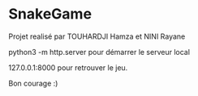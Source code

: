 # SnakeGame

Projet realisé par TOUHARDJI Hamza et NINI Rayane 

python3 -m http.server pour démarrer le serveur local 

127.0.0.1:8000 pour retrouver le jeu. 

Bon courage :)
